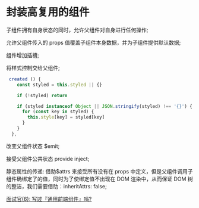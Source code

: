 # 封装高复用的组件

子组件拥有自身状态的同时，允许父组件对自身进行任何操作;

允许父组件传入的 props 值覆盖子组件本身数据，并为子组件提供默认数据;

组件增加插槽;

将样式控制交给父组件;

```js
 created () {
    const styled = this.styled || {}

    if (!styled) return

    if (styled instanceof Object || JSON.stringify(styled) !== '{}') {
      for (const key in styled) {
        this.style[key] = styled[key]
      }
    }
  },
```

改变父组件状态 \$emit;

接受父组件公共状态 provide inject;

静态属性的传递: 借助\$attrs 来接受所有没有在 props 中定义，但是父组件调用子组件确绑定了的值，同时为了使绑定值不出现在 DOM 渲染中，从而保证 DOM 树的整洁，我们需要借助：inheritAttrs: false;

[面试官(6): 写过『通用前端组件』吗?](https://juejin.im/post/5c02142fe51d4511be77aad7)
